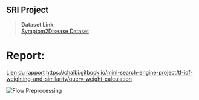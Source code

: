 ## SRI Project
> **Dataset Link**:  
[Symptom2Disease Dataset](https://www.kaggle.com/datasets/niyarrbarman/symptom2disease?resource=download)

# Report: 
[Lien du rapport](https://chaibi.gitbook.io/mini-search-engine-project/tf-idf-weighting-and-similarity/query-weight-calculation)
https://chaibi.gitbook.io/mini-search-engine-project/tf-idf-weighting-and-similarity/query-weight-calculation

![Flow Preprocessing](https://github.com/anasch07/SRI-Projet/raw/main/documentation/preprocessing-and-indexing/flow-preprocessing.png)

